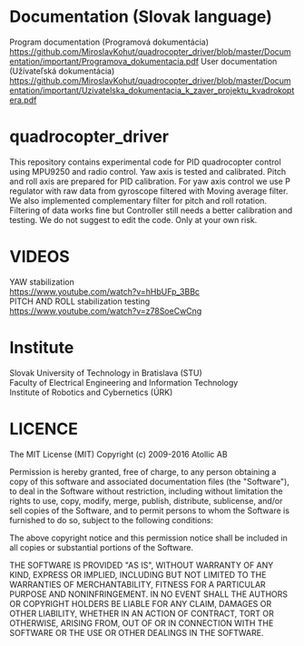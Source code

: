 # Documentation (Slovak language)
Program documentation (Programová dokumentácia)                                                                                                  
https://github.com/MiroslavKohut/quadrocopter_driver/blob/master/Documentation/important/Programova_dokumentacia.pdf
User documentation (Užívateľská dokumentácia)                                                                                       
https://github.com/MiroslavKohut/quadrocopter_driver/blob/master/Documentation/important/Uzivatelska_dokumentacia_k_zaver_projektu_kvadrokoptera.pdf

# quadrocopter_driver
This repository contains experimental code for PID quadrocopter control using MPU9250 and radio control. Yaw axis is tested and calibrated.
Pitch and roll axis are prepared for PID calibration. For yaw axis control we use P regulator with raw data from gyroscope filtered with Moving average filter.
We also implemented complementary filter for pitch and roll rotation. Filtering of data works fine but Controller still needs a better calibration and testing.
We do not suggest to edit the code. Only at your own risk.

# VIDEOS
YAW stabilization                                                                                                        
https://www.youtube.com/watch?v=hHbUFp_3BBc                                                                     
PITCH AND ROLL stabilization testing                                                                                       
https://www.youtube.com/watch?v=z78SoeCwCng

# Institute
Slovak University of Technology in Bratislava (STU)                                                                 
Faculty of Electrical Engineering and Information Technology                                                            
Institute of Robotics and Cybernetics (ÚRK)

# LICENCE
The MIT License (MIT)
Copyright (c) 2009-2016 Atollic AB

Permission is hereby granted, free of charge, to any person obtaining a copy
of this software and associated documentation files (the "Software"), to deal
in the Software without restriction, including without limitation the rights
to use, copy, modify, merge, publish, distribute, sublicense, and/or sell
copies of the Software, and to permit persons to whom the Software is
furnished to do so, subject to the following conditions:

The above copyright notice and this permission notice shall be included in all
copies or substantial portions of the Software.

THE SOFTWARE IS PROVIDED "AS IS", WITHOUT WARRANTY OF ANY KIND, EXPRESS OR
IMPLIED, INCLUDING BUT NOT LIMITED TO THE WARRANTIES OF MERCHANTABILITY,
FITNESS FOR A PARTICULAR PURPOSE AND NONINFRINGEMENT. IN NO EVENT SHALL THE
AUTHORS OR COPYRIGHT HOLDERS BE LIABLE FOR ANY CLAIM, DAMAGES OR OTHER
LIABILITY, WHETHER IN AN ACTION OF CONTRACT, TORT OR OTHERWISE, ARISING FROM,
OUT OF OR IN CONNECTION WITH THE SOFTWARE OR THE USE OR OTHER DEALINGS IN THE
SOFTWARE.

